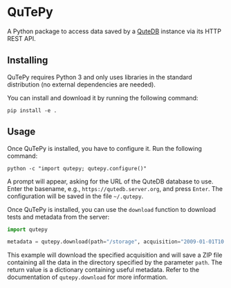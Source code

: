 # QuTePy

A Python package to access data saved by a
[QuteDB](https://github.com/ziotom78/qutedb) instance via its HTTP REST API.

## Installing

QuTePy requires Python 3 and only uses libraries in the standard distribution
(no external dependencies are needed).

You can install and download it by running the following command:

    pip install -e .

## Usage

Once QuTePy is installed, you have to configure it. Run the following command:

    python -c "import qutepy; qutepy.configure()"

A prompt will appear, asking for the URL of the QuteDB database to use. Enter
the basename, e.g., `https://qutedb.server.org`, and press `Enter`. The
configuration will be saved in the file `~/.qutepy`.

Once QuTePy is installed, you can use the `download` function to download tests
and metadata from the server:

```python
import qutepy

metadata = qutepy.download(path="/storage", acquisition="2009-01-01T10:12:34")
```

This example will download the specified acquisition and will save a ZIP file
containing all the data in the directory specified by the parameter `path`. The
return value is a dictionary containing useful metadata. Refer to the
documentation of `qutepy.download` for more information.

